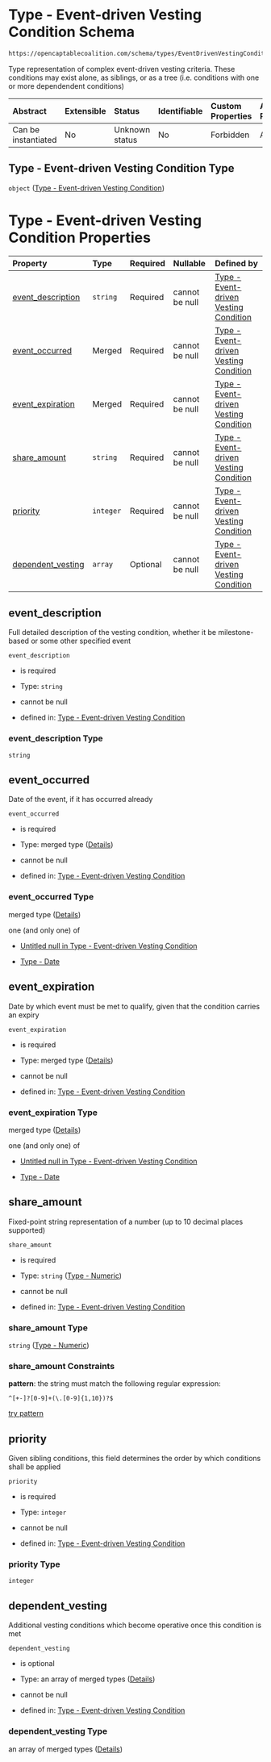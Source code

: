 # Type - Event-driven Vesting Condition Schema

```txt
https://opencaptablecoalition.com/schema/types/EventDrivenVestingCondition.schema.json
```

Type representation of complex event-driven vesting criteria. These conditions may exist alone, as siblings, or as a tree (i.e. conditions with one or more dependendent conditions)

| Abstract            | Extensible | Status         | Identifiable | Custom Properties | Additional Properties | Access Restrictions | Defined In                                                                                                                   |
| :------------------ | :--------- | :------------- | :----------- | :---------------- | :-------------------- | :------------------ | :--------------------------------------------------------------------------------------------------------------------------- |
| Can be instantiated | No         | Unknown status | No           | Forbidden         | Allowed               | none                | [EventDrivenVestingCondition.schema.json](../../schema/types/EventDrivenVestingCondition.schema.json "open original schema") |

## Type - Event-driven Vesting Condition Type

`object` ([Type - Event-driven Vesting Condition](eventdrivenvestingcondition.md))

# Type - Event-driven Vesting Condition Properties

| Property                                | Type      | Required | Nullable       | Defined by                                                                                                                                                                                                                                                                      |
| :-------------------------------------- | :-------- | :------- | :------------- | :------------------------------------------------------------------------------------------------------------------------------------------------------------------------------------------------------------------------------------------------------------------------------ |
| [event_description](#event_description) | `string`  | Required | cannot be null | [Type - Event-driven Vesting Condition](eventdrivenvestingcondition-properties-event_description.md "https://opencaptablecoalition.com/schema/types/EventDrivenVestingCondition.schema.json#/properties/event_description")                                                     |
| [event_occurred](#event_occurred)       | Merged    | Required | cannot be null | [Type - Event-driven Vesting Condition](eventdrivenvestingcondition-properties-event_occurred.md "https://opencaptablecoalition.com/schema/types/EventDrivenVestingCondition.schema.json#/properties/event_occurred")                                                           |
| [event_expiration](#event_expiration)   | Merged    | Required | cannot be null | [Type - Event-driven Vesting Condition](eventdrivenvestingcondition-properties-event_expiration.md "https://opencaptablecoalition.com/schema/types/EventDrivenVestingCondition.schema.json#/properties/event_expiration")                                                       |
| [share_amount](#share_amount)           | `string`  | Required | cannot be null | [Type - Event-driven Vesting Condition](ratio-properties-type---numeric-1.md "https://opencaptablecoalition.com/schema/types/Numeric.schema.json#/properties/share_amount")                                                                                                     |
| [priority](#priority)                   | `integer` | Required | cannot be null | [Type - Event-driven Vesting Condition](eventdrivenvestingcondition-properties-priority.md "https://opencaptablecoalition.com/schema/types/EventDrivenVestingCondition.schema.json#/properties/priority")                                                                       |
| [dependent_vesting](#dependent_vesting) | `array`   | Optional | cannot be null | [Type - Event-driven Vesting Condition](eventdrivenvestingcondition-properties-event-driven-vesting-condition---event-driven-vesting-condition-array.md "https://opencaptablecoalition.com/schema/types/EventDrivenVestingCondition.schema.json#/properties/dependent_vesting") |

## event_description

Full detailed description of the vesting condition, whether it be milestone-based or some other specified event

`event_description`

*   is required

*   Type: `string`

*   cannot be null

*   defined in: [Type - Event-driven Vesting Condition](eventdrivenvestingcondition-properties-event_description.md "https://opencaptablecoalition.com/schema/types/EventDrivenVestingCondition.schema.json#/properties/event_description")

### event_description Type

`string`

## event_occurred

Date of the event, if it has occurred already

`event_occurred`

*   is required

*   Type: merged type ([Details](eventdrivenvestingcondition-properties-event_occurred.md))

*   cannot be null

*   defined in: [Type - Event-driven Vesting Condition](eventdrivenvestingcondition-properties-event_occurred.md "https://opencaptablecoalition.com/schema/types/EventDrivenVestingCondition.schema.json#/properties/event_occurred")

### event_occurred Type

merged type ([Details](eventdrivenvestingcondition-properties-event_occurred.md))

one (and only one) of

*   [Untitled null in Type - Event-driven Vesting Condition](eventdrivenvestingcondition-properties-event_occurred-oneof-0.md "check type definition")

*   [Type - Date](eventdrivenvestingcondition-properties-event_occurred-oneof-type---date.md "check type definition")

## event_expiration

Date by which event must be met to qualify, given that the condition carries an expiry

`event_expiration`

*   is required

*   Type: merged type ([Details](eventdrivenvestingcondition-properties-event_expiration.md))

*   cannot be null

*   defined in: [Type - Event-driven Vesting Condition](eventdrivenvestingcondition-properties-event_expiration.md "https://opencaptablecoalition.com/schema/types/EventDrivenVestingCondition.schema.json#/properties/event_expiration")

### event_expiration Type

merged type ([Details](eventdrivenvestingcondition-properties-event_expiration.md))

one (and only one) of

*   [Untitled null in Type - Event-driven Vesting Condition](eventdrivenvestingcondition-properties-event_expiration-oneof-0.md "check type definition")

*   [Type - Date](eventdrivenvestingcondition-properties-event_occurred-oneof-type---date.md "check type definition")

## share_amount

Fixed-point string representation of a number (up to 10 decimal places supported)

`share_amount`

*   is required

*   Type: `string` ([Type - Numeric](ratio-properties-type---numeric-1.md))

*   cannot be null

*   defined in: [Type - Event-driven Vesting Condition](ratio-properties-type---numeric-1.md "https://opencaptablecoalition.com/schema/types/Numeric.schema.json#/properties/share_amount")

### share_amount Type

`string` ([Type - Numeric](ratio-properties-type---numeric-1.md))

### share_amount Constraints

**pattern**: the string must match the following regular expression: 

```regexp
^[+-]?[0-9]+(\.[0-9]{1,10})?$
```

[try pattern](https://regexr.com/?expression=%5E%5B%2B-%5D%3F%5B0-9%5D%2B\(%5C.%5B0-9%5D%7B1%2C10%7D\)%3F%24 "try regular expression with regexr.com")

## priority

Given sibling conditions, this field determines the order by which conditions shall be applied

`priority`

*   is required

*   Type: `integer`

*   cannot be null

*   defined in: [Type - Event-driven Vesting Condition](eventdrivenvestingcondition-properties-priority.md "https://opencaptablecoalition.com/schema/types/EventDrivenVestingCondition.schema.json#/properties/priority")

### priority Type

`integer`

## dependent_vesting

Additional vesting conditions which become operative once this condition is met

`dependent_vesting`

*   is optional

*   Type: an array of merged types ([Details](eventdrivenvestingcondition-properties-event-driven-vesting-condition---event-driven-vesting-condition-array-items.md))

*   cannot be null

*   defined in: [Type - Event-driven Vesting Condition](eventdrivenvestingcondition-properties-event-driven-vesting-condition---event-driven-vesting-condition-array.md "https://opencaptablecoalition.com/schema/types/EventDrivenVestingCondition.schema.json#/properties/dependent_vesting")

### dependent_vesting Type

an array of merged types ([Details](eventdrivenvestingcondition-properties-event-driven-vesting-condition---event-driven-vesting-condition-array-items.md))
